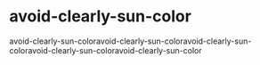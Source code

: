 # avoid-clearly-sun-color
avoid-clearly-sun-coloravoid-clearly-sun-coloravoid-clearly-sun-coloravoid-clearly-sun-coloravoid-clearly-sun-color
